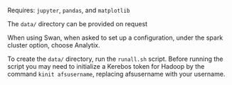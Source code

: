 Requires: `jupyter`, `pandas`, and `matplotlib`

The `data/` directory can be provided on request

When using Swan, when asked to set up a configuration, under the spark cluster option, choose Analytix.

To create the `data/` directory, run the `runall.sh` script. 
Before running the script you may need to initialize a Kerebos token for Hadoop by the command `kinit afsusername`, replacing afsusername with your username.

